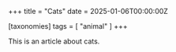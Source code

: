 +++
title = "Cats"
date = 2025-01-06T00:00:00Z

[taxonomies]
tags = [ "animal" ]
+++

This is an article about cats.
